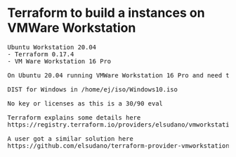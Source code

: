
# Terraform to build a instances on VMWare Workstation

<pre>
Ubuntu Workstation 20.04
- Terraform 0.17.4
- VM Ware Workstation 16 Pro

On Ubuntu 20.04 running VMWare Workstation 16 Pro and need to build a Windows VM with NAT network, 4 gig memory, 30 gb disk, user "john" with pass "mypassword", in a single execution? (I have the windows 10 ISO)?

DIST for Windows in /home/ej/iso/Windows10.iso

No key or licenses as this is a 30/90 eval 

Terraform explains some details here 
https://registry.terraform.io/providers/elsudano/vmworkstation/latest/docs

A user got a similar solution here
https://github.com/elsudano/terraform-provider-vmworkstation



</pre>
